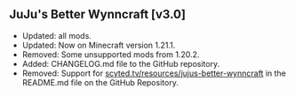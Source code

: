 ## JuJu's Better Wynncraft [v3.0]

- Updated: all mods.
- Updated: Now on Minecraft version 1.21.1.
- Removed: Some unsupported mods from 1.20.2.
- Added: CHANGELOG.md file to the GitHub repository.
- Removed: Support for [scyted.tv/resources/jujus-better-wynncraft](https://www.scyted.tv/resources/jujus-better-wynncraft/) in the README.md file on the GitHub Repository.